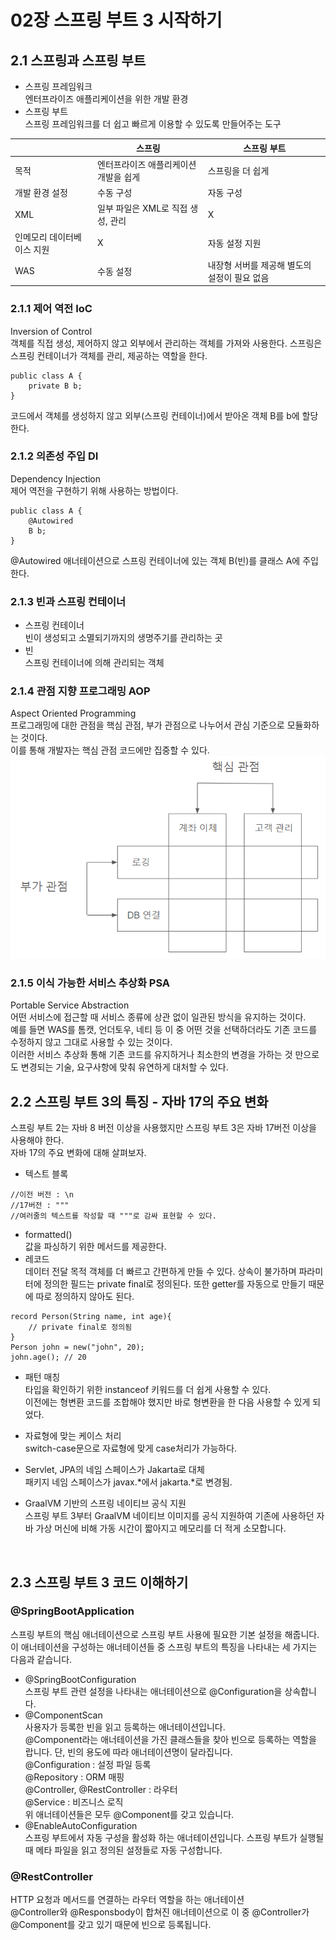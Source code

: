 # 02장 스프링 부트 3 시작하기<br>
## 2.1 스프링과 스프링 부트<br>
- 스프링 프레임워크<br>
엔터프라이즈 애플리케이션을 위한 개발 환경
- 스프링 부트<br>
스프링 프레임워크를 더 쉽고 빠르게 이용할 수 있도록 만들어주는 도구

|  | 스프링 | 스프링 부트 |
|---|---|---|
| 목적 | 엔터프라이즈 애플리케이션 개발을 쉽게 | 스프링을 더 쉽게 |
| 개발 환경 설정 | 수동 구성 | 자동 구성 |
| XML | 일부 파일은 XML로 직접 생성, 관리 | X |
| 인메모리 데이터베이스 지원 | X | 자동 설정 지원 |
| WAS | 수동 설정 | 내장형 서버를 제공해 별도의 설정이 필요 없음 |
### 2.1.1 제어 역전 IoC<br>
Inversion of Control<br>
객체를 직접 생성, 제어하지 않고 외부에서 관리하는 객체를 가져와 사용한다. 스프링은 스프링 컨테이너가 객체를 관리, 제공하는 역할을 한다.
```
public class A {
    private B b;
}
```
코드에서 객체를 생성하지 않고 외부(스프링 컨테이너)에서 받아온 객체 B를 b에 할당한다.
<br>
### 2.1.2 의존성 주입 DI<br>
Dependency Injection<br>
제어 역전을 구현하기 위해 사용하는 방법이다.
```
public class A {
    @Autowired
    B b;
}
```
@Autowired 애너테이션으로 스프링 컨테이너에 있는 객체 B(빈)를 클래스 A에 주입한다.
<br>
### 2.1.3 빈과 스프링 컨테이너<br>
- 스프링 컨테이너<br>
빈이 생성되고 소멸되기까지의 생명주기를 관리하는 곳
- 빈<br>
스프링 컨테이너에 의해 관리되는 객체
### 2.1.4 관점 지향 프로그래밍 AOP<br>
Aspect Oriented Programming<br>
프로그래밍에 대한 관점을 핵심 관점, 부가 관점으로 나누어서 관심 기준으로 모듈화하는 것이다.<br>
이를 통해 개발자는 핵심 관점 코드에만 집중할 수 있다.
![02_AOP](./img/02_AOP.png)
### 2.1.5 이식 가능한 서비스 추상화 PSA<br>
Portable Service Abstraction
<br>
어떤 서비스에 접근할 때 서비스 종류에 상관 없이 일관된 방식을 유지하는 것이다.
<br>
예를 들면 WAS를 톰캣, 언더토우, 네티 등 이 중 어떤 것을 선택하더라도 기존 코드를 수정하지 않고 그대로 사용할 수 있는 것이다.
<br>
이러한 서비스 추상화 통해 기존 코드를 유지하거나 최소한의 변경을 가하는 것 만으로도 변경되는 기술, 요구사항에 맞춰 유연하게 대처할 수 있다.

## 2.2 스프링 부트 3의 특징 - 자바 17의 주요 변화<br>
스프링 부트 2는 자바 8 버전 이상을 사용했지만 스프링 부트 3은 자바 17버전 이상을 사용해야 한다.
<br>
자바 17의 주요 변화에 대해 살펴보자.
<br>
- 텍스트 블록
```
//이전 버전 : \n
//17버전 : """
//여러줄의 텍스트를 작성할 때 """로 감싸 표현할 수 있다.
```
- formatted()<br>
값을 파싱하기 위한 메서드를 제공한다.
- 레코드<br>
데이터 전달 목적 객체를 더 빠르고 간편하게 만들 수 있다.
상속이 불가하며 파라미터에 정의한 필드는 private final로 정의된다. 또한 getter를 자동으로 만들기 때문에 따로 정의하지 않아도 된다.
```
record Person(String name, int age){
    // private final로 정의됨
}
Person john = new("john", 20);
john.age(); // 20
```
- 패턴 매칭<br>
타입을 확인하기 위한 instanceof 키워드를 더 쉽게 사용할 수 있다.<br>이전에는 형변환 코드를 조합해야 했지만 바로 형변환을 한 다음 사용할 수 있게 되었다.

- 자료형에 맞는 케이스 처리<br>
switch-case문으로 자료형에 맞게 case처리가 가능하다.

- Servlet, JPA의 네임 스페이스가 Jakarta로 대체<br>
패키지 네임 스페이스가 javax.*에서 jakarta.*로 변경됨.

- GraalVM 기반의 스프링 네이티브 공식 지원<br>
스프링 부트 3부터 GraalVM 네이티브 이미지를 공식 지원하여 기존에 사용하던 자바 가상 머신에 비해 가동 시간이 짧아지고 메모리를 더 적게 소모합니다.
<br>

## 2.3 스프링 부트 3 코드 이해하기
### @SpringBootApplication<br>
스프링 부트의 핵심 애너테이션으로 스프링 부트 사용에 필요한 기본 설정을 해줍니다. 이 애너테이션을 구성하는 애너테이션들 중 스프링 부트의 특징을 나타내는 세 가지는 다음과 같습니다.

- @SpringBootConfiguration<br>
스프링 부트 관련 설정을 나타내는 애너테이션으로 @Configuration을 상속합니다.
- @ComponentScan<br>
사용자가 등록한 빈을 읽고 등록하는 애너테이션입니다.<br>
@Component라는 애너테이션을 가진 클래스들을 찾아 빈으로 등록하는 역할을 랍니다. 단, 빈의 용도에 따라 애너테이션명이 달라집니다.<br>
@Configuration : 설정 파일 등록<br>
@Repository : ORM 매핑<br>
@Controller, @RestController : 라우터<br>
@Service : 비즈니스 로직<br>
위 애너테이션들은 모두 @Component를 갖고 있습니다.
- @EnableAutoConfiguration<br>
스프링 부트에서 자동 구성을 활성화 하는 애너테이션입니다. 스프링 부트가 실행될 때 메타 파일을 읽고 정의된 설정들로 자동 구성합니다.

### @RestController
HTTP 요청과 메서드를 연결하는 라우터 역할을 하는 애너테이션<br>
@Controller와 @Responsbody이 합쳐진 애너테이션으로 이 중 @Controller가 @Component를 갖고 있기 때문에 빈으로 등록됩니다.
